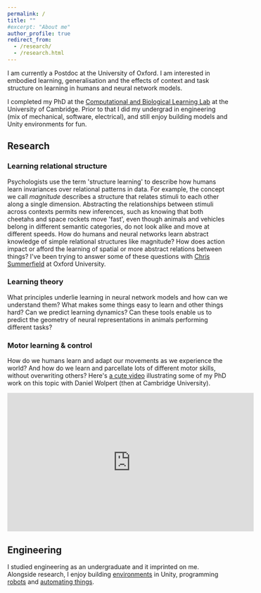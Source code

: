 ```yaml
---
permalink: /
title: ""
#excerpt: "About me"
author_profile: true
redirect_from:
  - /research/
  - /research.html
---
```


I am currently a Postdoc at the University of Oxford. I am interested in embodied learning, generalisation and the effects of context and task structure on learning in humans and neural network models.

I completed my PhD at the [Computational and Biological Learning Lab](http://learning.eng.cam.ac.uk/Public/) at the University of Cambridge. Prior to that I did my undergrad in engineering (mix of mechanical, software, electrical), and still enjoy building models and Unity environments for fun.


Research
------

### Learning relational structure
Psychologists use the term 'structure learning' to describe how humans learn invariances over relational patterns in data. For example, the concept we call *magnitude* describes a structure that relates stimuli to each other along a single dimension. Abstracting the relationships between stimuli across contexts permits new inferences, such as knowing that both cheetahs and space rockets move 'fast', even though animals and vehicles belong in different semantic categories, do not look alike and move at different speeds. How do humans and neural networks learn abstract knowledge of simple relational structures like magnitude? How does action impact or afford the learning of spatial or more abstract relations between things? I've been trying to answer some of these questions with [Chris Summerfield](https://www.psy.ox.ac.uk/team/christopher-summerfield) at Oxford University.

### Learning theory
What principles underlie learning in neural network models and how can we understand them? What makes some things easy to learn and other things hard? Can we predict learning dynamics? Can these tools enable us to predict the geometry of neural representations in animals performing different tasks?

### Motor learning & control
How do we humans learn and adapt our movements as we experience the world? And how do we learn and parcellate lots of different motor skills, without overwriting others? Here's [a cute video](https://zuckermaninstitute.columbia.edu/brain-science-baseball) illustrating some of my PhD work on this topic with Daniel Wolpert (then at Cambridge University).

<iframe width="560" height="315" src="https://www.youtube.com/embed/QWaUyTiukKI" frameborder="0" allow="accelerometer; autoplay; clipboard-write; encrypted-media; gyroscope; picture-in-picture" allowfullscreen></iframe>

Engineering
------

I studied engineering as an undergraduate and it imprinted on me. Alongside research, I enjoy building [environments](https://hannahsheahan.github.io/projects/) in Unity, programming [robots](https://www.youtube.com/watch?v=AeJP9AW-KNg) and [automating things](https://github.com/hannahsheahan).
